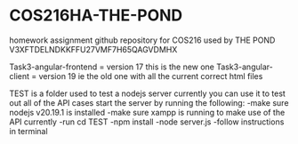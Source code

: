 # COS216HA-THE-POND
homework assignment github repository for COS216 used by THE POND 
V3XFTDELNDKKFFU27VMF7H65QAGVDMHX


Task3-angular-frontend = version 17 this is the new one 
Task3-angular-client = version 19 ie the old one with all the current correct html files 

TEST is a folder used to test a nodejs server 
currently you can use it to test out all of the API cases 
start the server by running the following:
    -make sure nodejs v20.19.1 is installed
    -make sure xampp is running to make use of the API currently
    -run cd TEST
    -npm install
    -node server.js
    -follow instructions in terminal 
